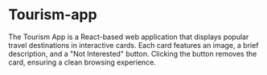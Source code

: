 # Tourism-app
The Tourism App is a React-based web application that displays popular travel destinations in interactive cards. Each card features an image, a brief description, and a "Not Interested" button. Clicking the button removes the card, ensuring a clean browsing experience. 
